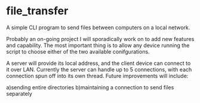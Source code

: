 # file_transfer
A simple CLI program to send files between computers on a local network.

Probably an on-going project I will sporadically work on to add new features and capability. The most important thing is to allow any device running the script to choose either of the two available conifgurations. 

A server will provide its local address, and the client device can connect to it over LAN. Currently the server can handle up to 5 connections, with each connection spun off into its own thread. Future improvements will include:

a)sending entire directories
b)maintaining a connection to send files separately
